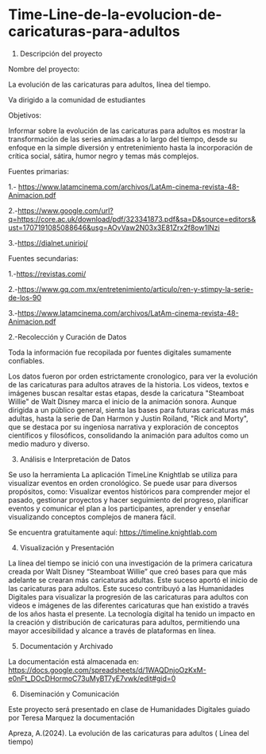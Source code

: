 # Time-Line-de-la-evolucion-de-caricaturas-para-adultos
  

1. Descripción del proyecto  

 

   

Nombre del proyecto:  

La evolución de las caricaturas para adultos, línea del tiempo. 

Va dirigido a la comunidad de estudiantes  

Objetivos:  

Informar sobre la evolución de las caricaturas para adultos es mostrar la transformación de las series animadas a lo largo del tiempo, desde su enfoque en la simple diversión y entretenimiento hasta la incorporación de crítica social, sátira, humor negro y temas más complejos. 

 

Fuentes primarias:  

1.- https://www.latamcinema.com/archivos/LatAm-cinema-revista-48-Animacion.pdf 

2.-https://www.google.com/url?q=https://core.ac.uk/download/pdf/323341873.pdf&sa=D&source=editors&ust=1707191085088646&usg=AOvVaw2N03x3E81Zrx2f8ow1lNzi 

3.-https://dialnet.unirioj/ 

 

Fuentes secundarias: 

1.-https://revistas.comi/ 

2.-https://www.gq.com.mx/entretenimiento/articulo/ren-y-stimpy-la-serie-de-los-90 

3.-https://www.latamcinema.com/archivos/LatAm-cinema-revista-48-Animacion.pdf 

 

 

2.-Recolección y Curación de Datos 

 

Toda la información fue recopilada por fuentes digitales sumamente confiables.  

Los datos fueron por orden  estrictamente cronologico, para ver la evolución de las caricaturas para adultos atraves de la historia. Los videos, textos e imágenes buscan resaltar estas etapas, desde la caricatura "Steamboat Willie" de Walt Disney marca el inicio de la animación sonora. Aunque dirigida a un público general, sienta las bases para futuras caricaturas más adultas, hasta la serie de Dan Harmon y Justin Roiland, "Rick and Morty", que se destaca por su ingeniosa narrativa y exploración de conceptos científicos y filosóficos, consolidando la animación para adultos como un medio maduro y diverso. 

 

3. Análisis e Interpretación de Datos  

    

 

Se uso la herramienta La aplicación TimeLine Knightlab se utiliza para visualizar eventos en orden cronológico. Se puede usar para diversos propósitos, como: Visualizar eventos históricos para comprender mejor el pasado, gestionar proyectos y hacer seguimiento del progreso, planificar eventos y comunicar el plan a los participantes, aprender y enseñar visualizando conceptos complejos de manera fácil. 

Se encuentra gratuitamente aquí: https://timeline.knightlab.com 

 

 

4. Visualización y Presentación  

La línea del tiempo se inició con una investigación de la primera caricatura creada por Walt Disney “Steamboat Willie” que creó bases para que más adelante se crearan más caricaturas adultas. Este suceso aportó el inicio de las caricaturas para adultos. Este suceso contribuyó a las Humanidades Digitales para visualizar la progresión de las caricaturas para adultos con videos e imágenes de las diferentes caricaturas que han existido a través de los años hasta el presente. La tecnología digital ha tenido un impacto en la creación y distribución de caricaturas para adultos, permitiendo una mayor accesibilidad y alcance a través de plataformas en línea. 

 

  

   

5. Documentación y Archivado 

 

La documentación está almacenada en: https://docs.google.com/spreadsheets/d/1WAQDnjoOzKxM-e0nFt_DOcDHormoC73uMyBT7yE7vwk/edit#gid=0 

 

6. Diseminación y Comunicación  

 

Este proyecto será presentado en clase de Humanidades Digitales guiado por Teresa Marquez la documentación 

 

Apreza, A.(2024). La evolución de las caricaturas para adultos ( Línea del tiempo) 
